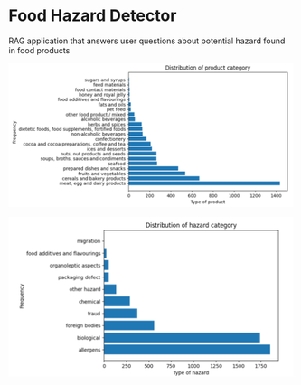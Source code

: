 # Food Hazard Detector
RAG application that answers user questions about potential hazard found in food products

<p align="center">
  <img src="images/distr-product.png">
</p>


<p align="center">
  <img src="images/distr-hazard.png">
</p>
